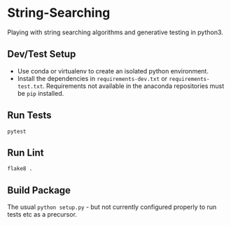 # String-Searching

Playing with string searching algorithms and generative testing in python3.

## Dev/Test Setup

- Use conda or virtualenv to create an isolated python environment.
- Install the dependencies in `requirements-dev.txt` or `requirements-test.txt`.
  Requirements not available in the anaconda repositories must be `pip` installed.

## Run Tests

`pytest`

## Run Lint

`flake8 .`


## Build Package

The usual `python setup.py` - but not currently configured properly to run tests etc as a precursor.


